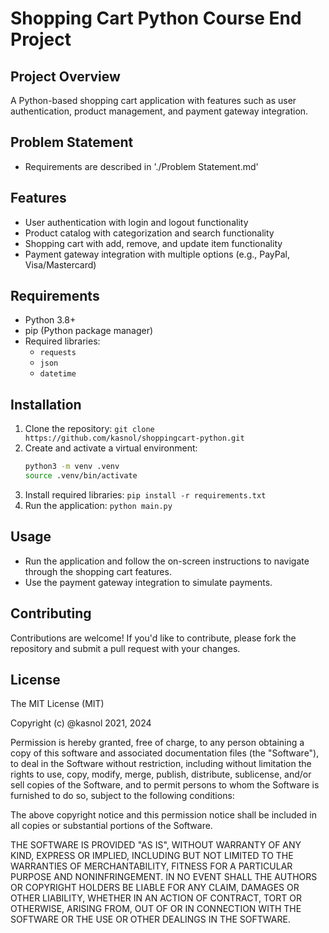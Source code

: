# Shopping Cart Python Course End Project

## Project Overview

A Python-based shopping cart application with features such as user authentication, product management, and payment gateway integration.

## Problem Statement

- Requirements are described in './Problem Statement.md'

## Features

- User authentication with login and logout functionality
- Product catalog with categorization and search functionality
- Shopping cart with add, remove, and update item functionality
- Payment gateway integration with multiple options (e.g., PayPal, Visa/Mastercard)

## Requirements

- Python 3.8+
- pip (Python package manager)
- Required libraries:
  - `requests`
  - `json`
  - `datetime`

## Installation

1. Clone the repository: `git clone https://github.com/kasnol/shoppingcart-python.git`
2. Create and activate a virtual environment:
   ```bash
   python3 -m venv .venv
   source .venv/bin/activate
   ```
3. Install required libraries: `pip install -r requirements.txt`
4. Run the application: `python main.py`

## Usage

- Run the application and follow the on-screen instructions to navigate through the shopping cart features.
- Use the payment gateway integration to simulate payments.

## Contributing

Contributions are welcome! If you'd like to contribute, please fork the repository and submit a pull request with your changes.

## License

The MIT License (MIT)

Copyright (c) @kasnol 2021, 2024

Permission is hereby granted, free of charge, to any person obtaining a copy
of this software and associated documentation files (the "Software"), to deal
in the Software without restriction, including without limitation the rights
to use, copy, modify, merge, publish, distribute, sublicense, and/or sell copies of
the Software, and to permit persons to whom the Software is furnished to do so,
subject to the following conditions:

The above copyright notice and this permission notice shall be included in
all copies or substantial portions of the Software.

THE SOFTWARE IS PROVIDED "AS IS", WITHOUT WARRANTY OF ANY KIND, EXPRESS OR
IMPLIED, INCLUDING BUT NOT LIMITED TO THE WARRANTIES OF MERCHANTABILITY,
FITNESS FOR A PARTICULAR PURPOSE AND NONINFRINGEMENT. IN NO EVENT SHALL THE
AUTHORS OR COPYRIGHT HOLDERS BE LIABLE FOR ANY CLAIM, DAMAGES OR OTHER
LIABILITY, WHETHER IN AN ACTION OF CONTRACT, TORT OR OTHERWISE, ARISING FROM,
OUT OF OR IN CONNECTION WITH THE SOFTWARE OR THE USE OR OTHER DEALINGS IN
THE SOFTWARE.
